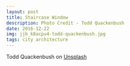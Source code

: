 ```yaml
---
layout: post
title: Staircase Window
description: Photo Credit - Todd Quackenbush
date: 2016-12-22
img: jjb_k8acpu4-todd-quackenbush.jpg
tags: city architecture
---
```


Todd Quackenbush on [Unsplash](https://unsplash.com/photos/JJB_K8aCPU4)